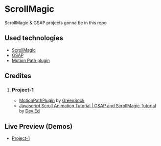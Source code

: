 # ScrollMagic
ScrollMagic & GSAP projects gonna be in this repo

## Used technologies
- [ScrollMagic](https://scrollmagic.io/)
- [GSAP](https://greensock.com/gsap/)
- [Motion Path plugin](https://greensock.com/motionpath/)
## Credites  
1. ### Project-1
    - [MotionPathPlugin](https://www.youtube.com/watch?v=3FbYrkDzgd4&ab_channel=GreenSockLearning) by [GreenSock](https://www.youtube.com/channel/UCFPckx3BFK_GvJag82CjDlg)
    - [Javascript Scroll Animation Tutorial | GSAP and ScrollMagic Tutorial](https://www.youtube.com/watch?v=fR0tHI0nFYk&t=691s&ab_channel=DevEd) by [Dev Ed](https://www.youtube.com/channel/UClb90NQQcskPUGDIXsQEz5Q)

## Live Preview (Demos)
  - [Project-1](https://fettahaud.github.io/ScrollMagic/Project-1/index.html)

